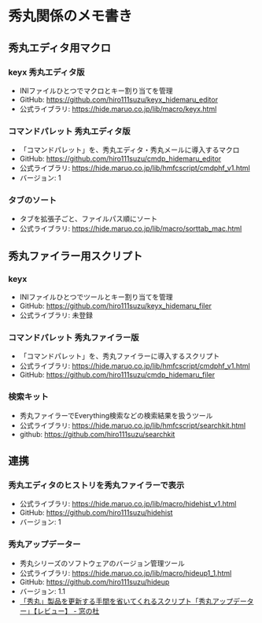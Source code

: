 ﻿# 秀丸関係のメモ書き

## 秀丸エディタ用マクロ
### keyx 秀丸エディタ版
* INIファイルひとつでマクロとキー割り当てを管理
* GitHub: https://github.com/hiro111suzu/keyx_hidemaru_editor
* 公式ライブラリ: https://hide.maruo.co.jp/lib/macro/keyx.html

### コマンドパレット 秀丸エディタ版
* 「コマンドパレット」を、秀丸エディタ・秀丸メールに導入するマクロ
* GitHub: https://github.com/hiro111suzu/cmdp_hidemaru_editor
* 公式ライブラリ: https://hide.maruo.co.jp/lib/hmfcscript/cmdphf_v1.html
* バージョン: 1

### タブのソート
* タブを拡張子ごと、ファイルパス順にソート
* 公式ライブラリ: https://hide.maruo.co.jp/lib/macro/sorttab_mac.html

## 秀丸ファイラー用スクリプト
### keyx
* INIファイルひとつでツールとキー割り当てを管理
* GitHub: https://github.com/hiro111suzu/keyx_hidemaru_filer
* 公式ライブラリ: 未登録

### コマンドパレット 秀丸ファイラー版
* 「コマンドパレット」を、秀丸ファイラーに導入するスクリプト
* 公式ライブラリ: https://hide.maruo.co.jp/lib/hmfcscript/cmdphf_v1.html
* GitHub: https://github.com/hiro111suzu/cmdp_hidemaru_filer

### 検索キット
* 秀丸ファイラーでEverything検索などの検索結果を扱うツール
* 公式ライブラリ: https://hide.maruo.co.jp/lib/hmfcscript/searchkit.html
* github: https://github.com/hiro111suzu/searchkit

## 連携
### 秀丸エディタのヒストリを秀丸ファイラーで表示
* 公式ライブラリ: https://hide.maruo.co.jp/lib/macro/hidehist_v1.html
* GitHub: https://github.com/hiro111suzu/hidehist
* バージョン: 1

### 秀丸アップデーター
* 秀丸シリーズのソフトウェアのバージョン管理ツール
* 公式ライブラリ: https://hide.maruo.co.jp/lib/macro/hideup1_1.html
* GitHub: https://github.com/hiro111suzu/hideup
* バージョン: 1.1
* [「秀丸」製品を更新する手間を省いてくれるスクリプト「秀丸アップデーター」【レビュー】 - 窓の杜](https://forest.watch.impress.co.jp/docs/review/1436031.html)


